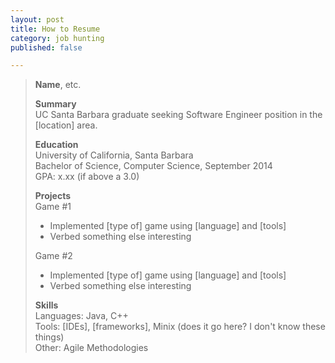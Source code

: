 ```yaml
---
layout: post
title: How to Resume
category: job hunting
published: false

---
```


>**Name**, etc.
>
>**Summary**  
>UC Santa Barbara graduate seeking Software Engineer position in the [location] area.
>
>**Education**  
>University of California, Santa Barbara  
>Bachelor of Science, Computer Science, September 2014  
>GPA: x.xx (if above a 3.0)
>
>**Projects**  
>Game #1 
>
> - Implemented [type of] game using [language] and [tools]
> - Verbed something else interesting
>
>Game #2
>
> - Implemented [type of] game using [language] and [tools]
> - Verbed something else interesting
>
>**Skills**  
>Languages: Java, C++  
>Tools: [IDEs], [frameworks], Minix (does it go here? I don't know these things)  
>Other: Agile Methodologies